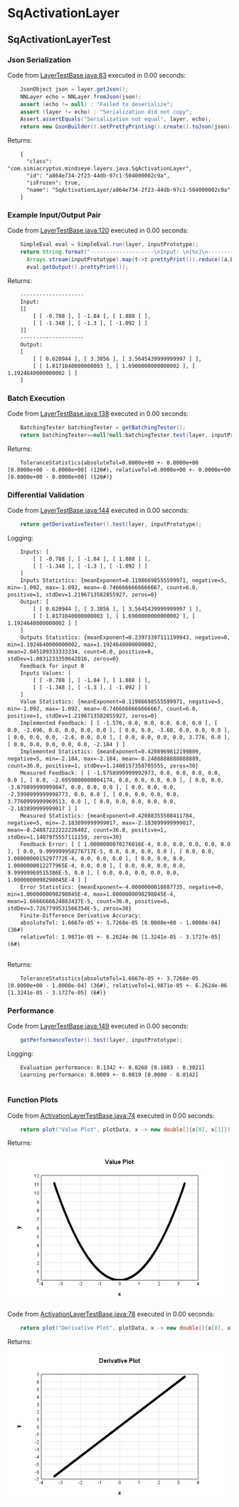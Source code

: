 # SqActivationLayer
## SqActivationLayerTest
### Json Serialization
Code from [LayerTestBase.java:83](../../../../../../../src/test/java/com/simiacryptus/mindseye/layers/LayerTestBase.java#L83) executed in 0.00 seconds: 
```java
    JsonObject json = layer.getJson();
    NNLayer echo = NNLayer.fromJson(json);
    assert (echo != null) : "Failed to deserialize";
    assert (layer != echo) : "Serialization did not copy";
    Assert.assertEquals("Serialization not equal", layer, echo);
    return new GsonBuilder().setPrettyPrinting().create().toJson(json);
```

Returns: 

```
    {
      "class": "com.simiacryptus.mindseye.layers.java.SqActivationLayer",
      "id": "a864e734-2f23-44db-97c1-504000002c9a",
      "isFrozen": true,
      "name": "SqActivationLayer/a864e734-2f23-44db-97c1-504000002c9a"
    }
```



### Example Input/Output Pair
Code from [LayerTestBase.java:120](../../../../../../../src/test/java/com/simiacryptus/mindseye/layers/LayerTestBase.java#L120) executed in 0.00 seconds: 
```java
    SimpleEval eval = SimpleEval.run(layer, inputPrototype);
    return String.format("--------------------\nInput: \n[%s]\n--------------------\nOutput: \n%s",
      Arrays.stream(inputPrototype).map(t->t.prettyPrint()).reduce((a,b)->a+",\n"+b).get(),
      eval.getOutput().prettyPrint());
```

Returns: 

```
    --------------------
    Input: 
    [[
    	[ [ -0.788 ], [ -1.84 ], [ 1.888 ] ],
    	[ [ -1.348 ], [ -1.3 ], [ -1.092 ] ]
    ]]
    --------------------
    Output: 
    [
    	[ [ 0.620944 ], [ 3.3856 ], [ 3.5645439999999997 ] ],
    	[ [ 1.8171040000000003 ], [ 1.6900000000000002 ], [ 1.1924640000000002 ] ]
    ]
```



### Batch Execution
Code from [LayerTestBase.java:138](../../../../../../../src/test/java/com/simiacryptus/mindseye/layers/LayerTestBase.java#L138) executed in 0.00 seconds: 
```java
    BatchingTester batchingTester = getBatchingTester();
    return batchingTester==null?null:batchingTester.test(layer, inputPrototype);
```

Returns: 

```
    ToleranceStatistics{absoluteTol=0.0000e+00 +- 0.0000e+00 [0.0000e+00 - 0.0000e+00] (120#), relativeTol=0.0000e+00 +- 0.0000e+00 [0.0000e+00 - 0.0000e+00] (120#)}
```



### Differential Validation
Code from [LayerTestBase.java:144](../../../../../../../src/test/java/com/simiacryptus/mindseye/layers/LayerTestBase.java#L144) executed in 0.00 seconds: 
```java
    return getDerivativeTester().test(layer, inputPrototype);
```
Logging: 
```
    Inputs: [
    	[ [ -0.788 ], [ -1.84 ], [ 1.888 ] ],
    	[ [ -1.348 ], [ -1.3 ], [ -1.092 ] ]
    ]
    Inputs Statistics: {meanExponent=0.11986698555599971, negative=5, min=-1.092, max=-1.092, mean=-0.7466666666666667, count=6.0, positive=1, stdDev=1.2196713582855927, zeros=0}
    Output: [
    	[ [ 0.620944 ], [ 3.3856 ], [ 3.5645439999999997 ] ],
    	[ [ 1.8171040000000003 ], [ 1.6900000000000002 ], [ 1.1924640000000002 ] ]
    ]
    Outputs Statistics: {meanExponent=0.23973397111199943, negative=0, min=1.1924640000000002, max=1.1924640000000002, mean=2.045109333333334, count=6.0, positive=6, stdDev=1.0831233359642016, zeros=0}
    Feedback for input 0
    Inputs Values: [
    	[ [ -0.788 ], [ -1.84 ], [ 1.888 ] ],
    	[ [ -1.348 ], [ -1.3 ], [ -1.092 ] ]
    ]
    Value Statistics: {meanExponent=0.11986698555599971, negative=5, min=-1.092, max=-1.092, mean=-0.7466666666666667, count=6.0, positive=1, stdDev=1.2196713582855927, zeros=0}
    Implemented Feedback: [ [ -1.576, 0.0, 0.0, 0.0, 0.0, 0.0 ], [ 0.0, -2.696, 0.0, 0.0, 0.0, 0.0 ], [ 0.0, 0.0, -3.68, 0.0, 0.0, 0.0 ], [ 0.0, 0.0, 0.0, -2.6, 0.0, 0.0 ], [ 0.0, 0.0, 0.0, 0.0, 3.776, 0.0 ], [ 0.0, 0.0, 0.0, 0.0, 0.0, -2.184 ] ]
    Implemented Statistics: {meanExponent=0.4208969812199809, negative=5, min=-2.184, max=-2.184, mean=-0.2488888888888889, count=36.0, positive=1, stdDev=1.1408157358705555, zeros=30}
    Measured Feedback: [ [ -1.5758999999992973, 0.0, 0.0, 0.0, 0.0, 0.0 ], [ 0.0, -2.6959000000004174, 0.0, 0.0, 0.0, 0.0 ], [ 0.0, 0.0, -3.679899999999847, 0.0, 0.0, 0.0 ], [ 0.0, 0.0, 0.0, -2.5998999999998773, 0.0, 0.0 ], [ 0.0, 0.0, 0.0, 0.0, 3.7760999999969513, 0.0 ], [ 0.0, 0.0, 0.0, 0.0, 0.0, -2.183899999999017 ] ]
    Measured Statistics: {meanExponent=0.42088355508411784, negative=5, min=-2.183899999999017, max=-2.183899999999017, mean=-0.24887222222226402, count=36.0, positive=1, stdDev=1.1407975557111159, zeros=30}
    Feedback Error: [ [ 1.0000000070276016E-4, 0.0, 0.0, 0.0, 0.0, 0.0 ], [ 0.0, 9.999999958276717E-5, 0.0, 0.0, 0.0, 0.0 ], [ 0.0, 0.0, 1.0000000015297772E-4, 0.0, 0.0, 0.0 ], [ 0.0, 0.0, 0.0, 1.0000000012277965E-4, 0.0, 0.0 ], [ 0.0, 0.0, 0.0, 0.0, 9.99999969515386E-5, 0.0 ], [ 0.0, 0.0, 0.0, 0.0, 0.0, 1.0000000098298045E-4 ] ]
    Error Statistics: {meanExponent=-4.0000000010887735, negative=0, min=1.0000000098298045E-4, max=1.0000000098298045E-4, mean=1.6666666624883437E-5, count=36.0, positive=6, stdDev=3.7267799531566354E-5, zeros=30}
    Finite-Difference Derivative Accuracy:
    absoluteTol: 1.6667e-05 +- 3.7268e-05 [0.0000e+00 - 1.0000e-04] (36#)
    relativeTol: 1.9871e-05 +- 6.2624e-06 [1.3241e-05 - 3.1727e-05] (6#)
    
```

Returns: 

```
    ToleranceStatistics{absoluteTol=1.6667e-05 +- 3.7268e-05 [0.0000e+00 - 1.0000e-04] (36#), relativeTol=1.9871e-05 +- 6.2624e-06 [1.3241e-05 - 3.1727e-05] (6#)}
```



### Performance
Code from [LayerTestBase.java:149](../../../../../../../src/test/java/com/simiacryptus/mindseye/layers/LayerTestBase.java#L149) executed in 0.00 seconds: 
```java
    getPerformanceTester().test(layer, inputPrototype);
```
Logging: 
```
    Evaluation performance: 0.1342 +- 0.0268 [0.1083 - 0.3021]
    Learning performance: 0.0009 +- 0.0019 [0.0000 - 0.0142]
    
```

### Function Plots
Code from [ActivationLayerTestBase.java:74](../../../../../../../src/test/java/com/simiacryptus/mindseye/layers/java/ActivationLayerTestBase.java#L74) executed in 0.00 seconds: 
```java
    return plot("Value Plot", plotData, x -> new double[]{x[0], x[1]});
```

Returns: 

![Result](etc/test.1.png)



Code from [ActivationLayerTestBase.java:78](../../../../../../../src/test/java/com/simiacryptus/mindseye/layers/java/ActivationLayerTestBase.java#L78) executed in 0.00 seconds: 
```java
    return plot("Derivative Plot", plotData, x -> new double[]{x[0], x[2]});
```

Returns: 

![Result](etc/test.2.png)



